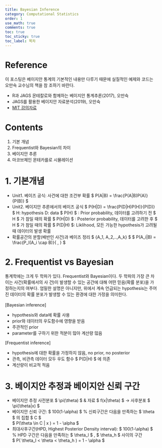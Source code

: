 ```yaml
---
title: Bayesian Inference
category: Computational Statistics
order: 1
use_math: true
comments: true
toc: true
toc_sticky: true
toc_label: 목차
---
```


# Reference
이 포스팅은 베이지안 통계의 기본적인 내용만 다루기 때문에 실질적인 예제와 코드는 오만숙 교수님의 책을 참
조하기 바란다.
- R과 JAGS 몬테칼로와 함께하는 베이지안 통계추론(2017), 오만숙
- JAGS를 활용한 베이지안 자료분석(2019), 오만숙
- [MIT 강의자료](https://ocw.mit.edu/courses/mathematics/18-05-introduction-to-probability-and-statistics-spring-2014/readings/MIT18_05S14_Reading20.pdf)

# Contents
1. 기본 개념
2. Frequentist와 Bayesian의 차이
3. 베이지안 추론
4. 마코브체인 몬테카를로 시뮬레이션

# 1. 기본개념
- Unit1. 베이즈 공식: 사건에 대한 조건부 확률
$ P(A|B) = \frac{P(A|B)P(A)}{P(B)} $
- Unit2. 베이지안 추론에서의 베이즈 공식
$ P(H|D) = \frac{P(D|H)P(H)}{P(D)} $
H: hypothesis
D: data
$ P(H) $ : Prior probability, 데이터를 고려하기 전 $ H $ 가 참일 때의 확률
$ P(H|D) $ : Posterior probability, 데이터를 고려한 후 $ H $ 가 참일 때의 확률
$ P(D|H) $: Liklihood, 모든 가능한 hypothesis가 고려될 때 데이터의 발생 확률
- 확률공간의 분할(배반인 사건)과 베이즈 정리
$ {A_1, A_2,..,A_k} $
$ P(A_i|B) = \frac{P_I(A_i \cap B)}{
,
} $

# 2. Frequentist vs Bayesian
통계학에는 크게 두 학파가 있다. Frequentist와 Bayesian이다. 두 학파의 가장 큰 차이는 사건(확률에서의 사
건)이 발생할 수 있는 공간에 대해 어떤 믿음(확률 분포)을 가정하는지의 여부다. 엄밀한 설명은 아니지만, 위에서
계속 언급되는 hypothesis는 주어진 데이터의 확률 분포가 발생할 수 있는 환경에 대한 가정을 의미한다.
<br/>
<br/>
[Bayesian inference]
- hypothesis와 data에 확률 사용
- prior와 데이터의 우도함수에 영향을 받음
- 주관적인 prior
- parameter를 구하기 위한 적분이 많아 계산량 많음

[Frequentist inference]
- hypothesis에 대한 확률을 가정하지 않음, no prior, no posterior
- 관측, 비관측 데이터 모두 우도 함수 $ P(D|H) $ 에 의존
- 계산량이 비교적 적음

# 3. 베이지안 추정과 베이지안 신뢰 구간
- 베이지안 추정
사전분포 $ \pi(\theta) $ & 자료 $ f(x|\theta) $
-> 사후분포 $ \pi(\theta|x) $
- 베이지안 신뢰 구간: $ 100(1-\alpha) $ % 신뢰구간은 다음을 만족하는 $ \theta $ 의 집합 $ C $ <br/>
$ P(\theta \in C | x ) = 1 - \alpha $
- 최대사후구간(HPD, Highest Posterior Density interval): $ 100(1-\alpha) $ % HPD 구간은 다음을
만족하는 $ \theta_l $ , $ \theta_h $ 사이의 구간 <br/>
$ P( \theta_l < \theta < \theta_h ) = 1 - \alpha $
